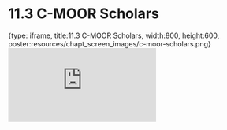 # 11.3 C-MOOR Scholars
 
{type: iframe, title:11.3 C-MOOR Scholars, width:800, height:600, poster:resources/chapt_screen_images/c-moor-scholars.png}
![](https://vgaysin1.github.io/CURE-MicrobialMysteries-test/c-moor-scholars.html)
 

 
